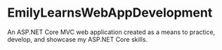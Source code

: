 # EmilyLearnsWebAppDevelopment
 An ASP.NET Core MVC web application created as a means to practice, develop, and showcase my ASP.NET Core skills.

